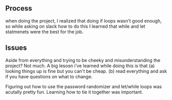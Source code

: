 ## Process
when doing the project, I realized that doing if loops wasn't good enough, so while asking on slack how to do this I learned that while and let statmenets were the best for the job.

## Issues

Aside from everything and trying to be cheeky and misunderstanding the project? Not much. A big lesosn i've learned while doing this is that (a) looking things up is fine but you can't be cheap. (b) read everything and ask if you have questions on what to change.

Figuring out how to use the password randomizer and let/while loops was acutally pretty fun. Learning how to tie it together was important.